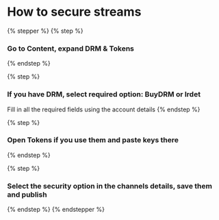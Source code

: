 # How to secure streams

{% stepper %}
{% step %}
### Go to Content, expand DRM & Tokens


{% endstep %}

{% step %}
### If you have DRM, select required option: BuyDRM or Irdet

Fill in all the required fields using the account details
{% endstep %}

{% step %}
### Open Tokens if you use them and paste keys there


{% endstep %}

{% step %}
### Select the security option in the channels details, save them and publish


{% endstep %}
{% endstepper %}

